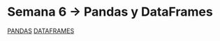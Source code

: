 # Semana 6 ->  Pandas y DataFrames

[PANDAS](https://pandas.pydata.org/)
[DATAFRAMES](https://www.databricks.com/glossary/what-are-dataframes)


